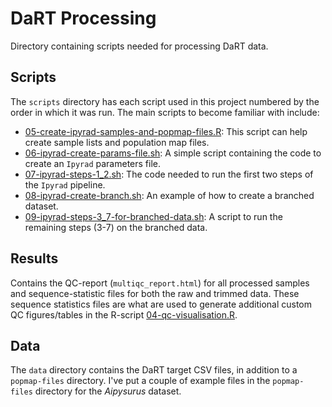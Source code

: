 # DaRT Processing

Directory containing scripts needed for processing DaRT data.

## Scripts

The `scripts` directory has each script used in this project numbered by the order in which it was run.
The main scripts to become familiar with include:

- [05-create-ipyrad-samples-and-popmap-files.R][05]: This script can help create sample lists and population map files.
- [06-ipyrad-create-params-file.sh][06]: A simple script containing the code to create an `Ipyrad` parameters file.
- [07-ipyrad-steps-1_2.sh][07]: The code needed to run the first two steps of the `Ipyrad` pipeline.
- [08-ipyrad-create-branch.sh][08]: An example of how to create a branched dataset.
- [09-ipyrad-steps-3_7-for-branched-data.sh][09]: A script to run the remaining steps (3-7) on the branched data.

## Results

Contains the QC-report (`multiqc_report.html`) for all processed samples and sequence-statistic files for
both the raw and trimmed data. These sequence statistics files are what are used to generate additional
custom QC figures/tables in the R-script [04-qc-visualisation.R][04].

## Data

The `data` directory contains the DaRT target CSV files, in addition to a `popmap-files` directory. I've put a couple
of example files in the `popmap-files` directory for the *Aipysurus* dataset.

[04]: https://github.com/a-lud/dart-analyses/blob/main/scripts/04-qc-visualisation.R
[05]: https://github.com/a-lud/dart-analyses/blob/main/scripts/05-create-ipyrad-samples-and-popmap-files.R
[06]: https://github.com/a-lud/dart-analyses/blob/main/scripts/06-ipyrad-create-params-file.sh
[07]: https://github.com/a-lud/dart-analyses/blob/main/scripts/07-ipyrad-steps-1_2.sh
[08]: https://github.com/a-lud/dart-analyses/blob/main/scripts/08-ipyrad-create-branch.sh
[09]: https://github.com/a-lud/dart-analyses/blob/main/scripts/09-ipyrad-steps-3_7-for-branched-data.sh